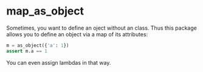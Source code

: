 map_as_object
==========

Sometimes, you want to define an oject without an class. Thus 
this package allows you to define an object via a map of its 
attributes:

```python
m = as_object({'a': 1})
assert m.a == 1
```

You can even assign lambdas in that way. 